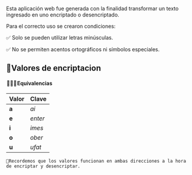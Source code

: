 Esta aplicación web fue generada con la finalidad transformar un texto ingresado en uno encriptado o desencriptado.

Para el correcto uso se crearon condiciones:

✅ Solo se pueden utilizar letras minúsculas.

✅ No se permiten acentos ortográficos ni símbolos especiales.

## 🔏Valores de encriptacion

####  🕵🏻‍♀️ Equivalencias 


|  Valor    | Clave |
| :-------- | :----------- |
| **a** | *ai* |
| **e** | *enter*|
| **i** | *imes* |
| **o** | *ober* |
| **u** | *ufat* |

	📌Recordemos que los valores funcionan en ambas direcciones a la hora de encriptar y desencriptar.
